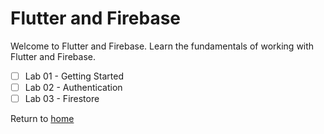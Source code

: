 # Flutter and Firebase 

Welcome to Flutter and Firebase.
Learn the fundamentals of working with Flutter and Firebase.

- [ ] Lab 01 - Getting Started 
- [ ] Lab 02 - Authentication 
- [ ] Lab 03 - Firestore

Return to [home](https://github.com/rosera/flutter_workshop)
